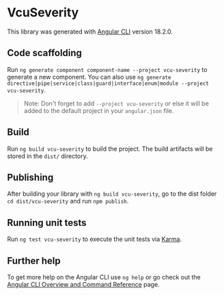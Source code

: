 # VcuSeverity

This library was generated with [Angular CLI](https://github.com/angular/angular-cli) version 18.2.0.

## Code scaffolding

Run `ng generate component component-name --project vcu-severity` to generate a new component. You can also use `ng generate directive|pipe|service|class|guard|interface|enum|module --project vcu-severity`.
> Note: Don't forget to add `--project vcu-severity` or else it will be added to the default project in your `angular.json` file. 

## Build

Run `ng build vcu-severity` to build the project. The build artifacts will be stored in the `dist/` directory.

## Publishing

After building your library with `ng build vcu-severity`, go to the dist folder `cd dist/vcu-severity` and run `npm publish`.

## Running unit tests

Run `ng test vcu-severity` to execute the unit tests via [Karma](https://karma-runner.github.io).

## Further help

To get more help on the Angular CLI use `ng help` or go check out the [Angular CLI Overview and Command Reference](https://angular.dev/tools/cli) page.
